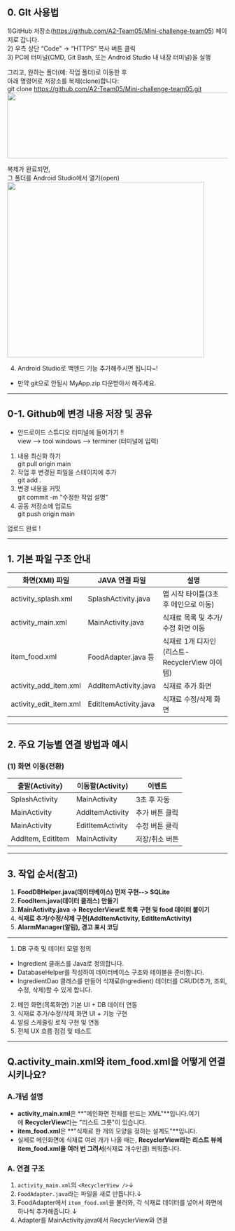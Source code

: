 ## 0. GIt 사용법
1)GitHub 저장소(https://github.com/A2-Team05/Mini-challenge-team05) 페이지로 갑니다.  
2) 우측 상단 “Code” → “HTTPS” 복사 버튼 클릭  
3) PC에 터미널(CMD, Git Bash, 또는 Android Studio 내 내장 터미널)을 실행  

그리고, 원하는 폴더(예: 작업 폴더)로 이동한 후  
아래 명령어로 저장소를 복제(clone)합니다:  
git clone https://github.com/A2-Team05/Mini-challenge-team05.git  
<img src="https://velog.velcdn.com/images/dinkotribe/post/40bbb4ff-e773-4264-a101-0ac35ca114a1/image.png" width="550" height="150"/>


복제가 완료되면,  
그 폴더를 Android Studio에서 열기(open)  
<img src="https://velog.velcdn.com/images/dinkotribe/post/87e9925b-8549-41d3-a762-5a279f88e915/image.png" width="450" height="400"/>

4) Android Studio로 백엔드 기능 추가해주시면 됩니다~!

* 만약 git으로 안될시 MyApp.zip 다운받아서 해주세요.  

---
## 0-1. Github에 변경 내용 저장 및 공유
* 안드로이드 스튜디오 터미널에 들어가기 !!  
view --> tool windows --> terminer (터미널에 입력)  
1. 내용 최신화 하기  
git pull origin main
2. 작업 후 변경된 파일을 스테이지에 추가  
git add .
3. 변경 내용을 커밋  
git commit -m "수정한 작업 설명"  
4. 공동 저장소에 업로드  
git push origin main

업로드 완료 !

---
## 1. 기본 파일 구조 안내

| 화면(XMl) 파일 | JAVA 연결 파일 | 설명 |
| --- | --- | --- |
| activity_splash.xml | SplashActivity.java | 앱 시작 타이틀(3초 후 메인으로 이동) |
| activity_main.xml | MainActivity.java | 식재료 목록 및 추가/수정 화면 이동 |
| item_food.xml | FoodAdapter.java 등 | 식재료 1개 디자인(리스트-RecyclerView 아이템) |
| activity_add_item.xml | AddItemActivity.java | 식재료 추가 화면 |
| activity_edit_item.xml | EditItemActivity.java | 식재료 수정/삭제 화면 |

---

## 2. 주요 기능별 연결 방법과 예시

### (1) **화면 이동(전환)**

| 출발(Activity) | 이동할(Activity) | 이벤트 | 
| --- | --- | --- |
| SplashActivity | MainActivity | 3초 후 자동 | 
| MainActivity | AddItemActivity | 추가 버튼 클릭 |
| MainActivity | EditItemActivity | 수정 버튼 클릭 |
| AddItem, EditItem | MainActivity | 저장/취소 버튼 |


---

## 3. **작업 순서(참고)**

1. **FoodDBHelper.java(데이터베이스) 먼저 구현--> SQLite** 
2. **FoodItem.java(데이터 클래스) 만들기**
3. **MainActivity.java → RecyclerView로 목록 구현 및 food 데이터 붙이기**
4. **식재료 추가/수정/삭제 구현(AddItemActivity, EditItemActivity)**
5. **AlarmManager(알림), 경고 표시 코딩**

---

1. DB 구축 및 데이터 모델 정의  
* Ingredient 클래스를 Java로 정의합니다.
* DatabaseHelper를 작성하여 데이터베이스 구조와 테이블을 준비합니다.
* IngredientDao 클래스를 만들어 식재료(Ingredient) 데이터를 CRUD(추가, 조회, 수정, 삭제)할 수 있게 합니다.
2. 메인 화면(목록화면) 기본 UI + DB 데이터 연동
3. 식재료 추가/수정/삭제 화면 UI + 기능 구현
4. 알림 스케줄링 로직 구현 및 연동
5. 전체 UX 흐름 점검 및 테스트

---

## Q.activity_main.xml와 item_food.xml을 어떻게 연결시키나요?
### A.개념 설명
- **activity_main.xml**은 **"메인화면 전체를 만드는 XML"**입니다.여기에 **RecyclerView**라는 "리스트 그릇"이 있습니다.
- **item_food.xml**은 **"식재료 한 개의 모양을 정하는 설계도"**입니다.
- 실제로 메인화면에 식재료 여러 개가 나올 때는, **RecyclerView라는 리스트 뷰에 item_food.xml을 여러 번 그려서**(식재료 개수만큼) 띄워줍니다.

### A. 연결 구조
1. `activity_main.xml`의 `<RecyclerView />`↓
2. `FoodAdapter.java`라는 파일을 새로 만듭니다.↓
3. FoodAdapter에서 `item_food.xml`을 불러와, 각 식재료 데이터를 넣어서 화면에 하나씩 추가해줍니다.↓
4. Adapter를 MainActivity.java에서 RecyclerView와 연결
